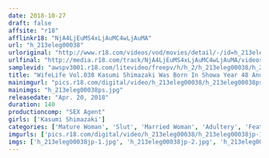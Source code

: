 ```yaml
---
date: 2018-10-27
draft: false
affsite: "r18"
afflinkr18: "NjA4LjEuMS4xLjAuMC4wLjAuMA"
url: "h_213eleg00038"
urloriginal: "http://www.r18.com/videos/vod/movies/detail/-/id=h_213eleg00038"
urlfinal: "http://media.r18.com/track/NjA4LjEuMS4xLjAuMC4wLjAuMA/videos/vod/movies/detail/-/id=h_213eleg00038"
samplevid: "awspv3001.r18.com/litevideo/freepv/h/h_2/h_213eleg00038/h_213eleg00038_dmb_w.mp4"
title: "WifeLife Vol.038 Kasumi Shimazaki Was Born In Showa Year 48 And Now She's Going Cum Crazy She Was 44 At The Time Of Filming Her Three Body Sizes Are, From The Top, 85/63/86 86"
mainimgurl: "pics.r18.com/digital/video/h_213eleg00038/h_213eleg00038ps.jpg"
mainimgs: "h_213eleg00038ps.jpg"
releasedate: "Apr. 20, 2018"
duration: 140
productioncomp: "SEX Agent"
girls: ['Kasumi Shimazaki']
categories: ['Mature Woman', 'Slut', 'Married Woman', 'Adultery', 'Featured Actress', 'Blowjob', 'Threesome / Foursome', 'Hi-Def']
imgurls: ['pics.r18.com/digital/video/h_213eleg00038/h_213eleg00038jp-1.jpg', 'pics.r18.com/digital/video/h_213eleg00038/h_213eleg00038jp-2.jpg', 'pics.r18.com/digital/video/h_213eleg00038/h_213eleg00038jp-3.jpg', 'pics.r18.com/digital/video/h_213eleg00038/h_213eleg00038jp-4.jpg', 'pics.r18.com/digital/video/h_213eleg00038/h_213eleg00038jp-5.jpg', 'pics.r18.com/digital/video/h_213eleg00038/h_213eleg00038jp-6.jpg', 'pics.r18.com/digital/video/h_213eleg00038/h_213eleg00038jp-7.jpg', 'pics.r18.com/digital/video/h_213eleg00038/h_213eleg00038jp-8.jpg', 'pics.r18.com/digital/video/h_213eleg00038/h_213eleg00038jp-9.jpg', 'pics.r18.com/digital/video/h_213eleg00038/h_213eleg00038jp-10.jpg', 'pics.r18.com/digital/video/h_213eleg00038/h_213eleg00038jp-11.jpg', 'pics.r18.com/digital/video/h_213eleg00038/h_213eleg00038jp-12.jpg', 'pics.r18.com/digital/video/h_213eleg00038/h_213eleg00038jp-13.jpg', 'pics.r18.com/digital/video/h_213eleg00038/h_213eleg00038jp-14.jpg', 'pics.r18.com/digital/video/h_213eleg00038/h_213eleg00038jp-15.jpg', 'pics.r18.com/digital/video/h_213eleg00038/h_213eleg00038jp-16.jpg', 'pics.r18.com/digital/video/h_213eleg00038/h_213eleg00038jp-17.jpg', 'pics.r18.com/digital/video/h_213eleg00038/h_213eleg00038jp-18.jpg', 'pics.r18.com/digital/video/h_213eleg00038/h_213eleg00038jp-19.jpg', 'pics.r18.com/digital/video/h_213eleg00038/h_213eleg00038jp-20.jpg']
imgs: ['h_213eleg00038jp-1.jpg', 'h_213eleg00038jp-2.jpg', 'h_213eleg00038jp-3.jpg', 'h_213eleg00038jp-4.jpg', 'h_213eleg00038jp-5.jpg', 'h_213eleg00038jp-6.jpg', 'h_213eleg00038jp-7.jpg', 'h_213eleg00038jp-8.jpg', 'h_213eleg00038jp-9.jpg', 'h_213eleg00038jp-10.jpg', 'h_213eleg00038jp-11.jpg', 'h_213eleg00038jp-12.jpg', 'h_213eleg00038jp-13.jpg', 'h_213eleg00038jp-14.jpg', 'h_213eleg00038jp-15.jpg', 'h_213eleg00038jp-16.jpg', 'h_213eleg00038jp-17.jpg', 'h_213eleg00038jp-18.jpg', 'h_213eleg00038jp-19.jpg', 'h_213eleg00038jp-20.jpg']
---
```

